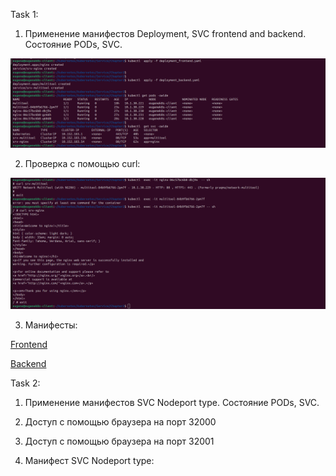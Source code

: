 Task 1:

1. Применение манифестов Deployment, SVC frontend and backend. Состояние PODs, SVC.

![alt text](kub20.png)

2. Проверка с помощью curl:

![alt text](kub21.png)

3. Манифесты:

[Frontend](deployment_frontend.yaml)

[Backend](deployment_backend.yaml)


Task 2:

1. Применение манифестов SVC Nodeport type. Состояние PODs, SVC.



2. Доступ с помощью браузера на порт 32000



3. Доступ с помощью браузера на порт 32001



4. Манифест SVC Nodeport type:

